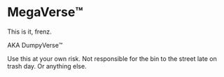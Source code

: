 # MegaVerse™️
This is it, frenz.

AKA DumpyVerse™️

Use this at your own risk. Not responsible for the bin to the street late on trash day. Or anything else.
